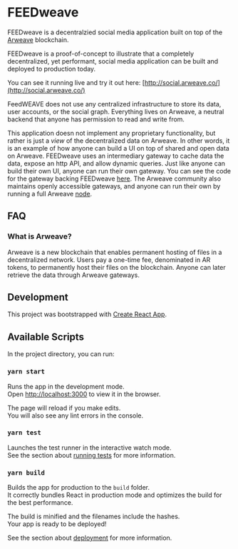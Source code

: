 # FEEDweave

FEEDweave is a decentralzied social media application built on top of the [Arweave](https://www.arweave.org/) blockchain.

FEEDweave is a proof-of-concept to illustrate that a completely decentralized, yet performant, social media application can be built and deployed to production today.

You can see it running live and try it out here: [http://social.arweave.co/](http://social.arweave.co/)

FeedWEAVE does not use any centralized infrastructure to store its data, user accounts, or the social graph. Everything lives on Arweave, a neutral backend that anyone has permission to read and write from.

This application doesn not implement any proprietary functionality, but rather is just a _view_ of the decentralized data on Arweave. In other words, it is an example of how anyone can build a UI on top of shared and open data on Arweave. FEEDweave uses an intermediary gateway to cache data the data, expose an http API, and allow dynamic queries. Just like anyone can build their own UI, anyone can run their own gateway. You can see the code for the gateway backing FEEDweave [here](https://github.com/denisnazarov/arweave-gateway). The Arweave community also maintains openly accessible gateways, and anyone can run their own by running a full Arweave [node](https://github.com/ArweaveTeam/arweave).

## FAQ

### What is Arweave?

Arweave is a new blockchain that enables permanent hosting of files in a decentralized network. Users pay a one-time fee, denominated in AR tokens, to permanently host their files on the blockchain. Anyone can later retrieve the data through Arweave gateways.

## Development

This project was bootstrapped with [Create React App](https://github.com/facebook/create-react-app).

## Available Scripts

In the project directory, you can run:

### `yarn start`

Runs the app in the development mode.<br />
Open [http://localhost:3000](http://localhost:3000) to view it in the browser.

The page will reload if you make edits.<br />
You will also see any lint errors in the console.

### `yarn test`

Launches the test runner in the interactive watch mode.<br />
See the section about [running tests](https://facebook.github.io/create-react-app/docs/running-tests) for more information.

### `yarn build`

Builds the app for production to the `build` folder.<br />
It correctly bundles React in production mode and optimizes the build for the best performance.

The build is minified and the filenames include the hashes.<br />
Your app is ready to be deployed!

See the section about [deployment](https://facebook.github.io/create-react-app/docs/deployment) for more information.
